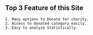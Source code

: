 
##   Top 3 Feature of this Site

    1. Many options to Donate for charity.
    2. Access to donated category easily.
    3. Easy to analyze Statistically.
